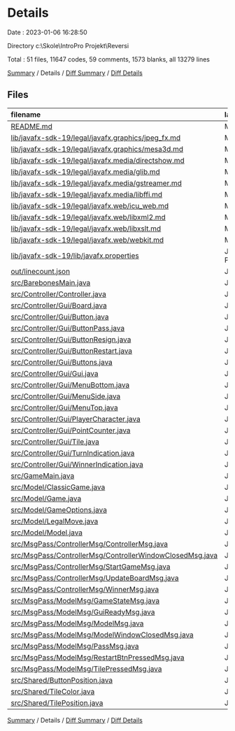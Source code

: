 # Details

Date : 2023-01-06 16:28:50

Directory c:\\Skole\\IntroPro Projekt\\Reversi

Total : 51 files,  11647 codes, 59 comments, 1573 blanks, all 13279 lines

[Summary](results.md) / Details / [Diff Summary](diff.md) / [Diff Details](diff-details.md)

## Files
| filename | language | code | comment | blank | total |
| :--- | :--- | ---: | ---: | ---: | ---: |
| [README.md](/README.md) | Markdown | 2 | 0 | 1 | 3 |
| [lib/javafx-sdk-19/legal/javafx.graphics/jpeg_fx.md](/lib/javafx-sdk-19/legal/javafx.graphics/jpeg_fx.md) | Markdown | 42 | 0 | 10 | 52 |
| [lib/javafx-sdk-19/legal/javafx.graphics/mesa3d.md](/lib/javafx-sdk-19/legal/javafx.graphics/mesa3d.md) | Markdown | 99 | 0 | 36 | 135 |
| [lib/javafx-sdk-19/legal/javafx.media/directshow.md](/lib/javafx-sdk-19/legal/javafx.media/directshow.md) | Markdown | 20 | 0 | 7 | 27 |
| [lib/javafx-sdk-19/legal/javafx.media/glib.md](/lib/javafx-sdk-19/legal/javafx.media/glib.md) | Markdown | 441 | 0 | 97 | 538 |
| [lib/javafx-sdk-19/legal/javafx.media/gstreamer.md](/lib/javafx-sdk-19/legal/javafx.media/gstreamer.md) | Markdown | 441 | 0 | 95 | 536 |
| [lib/javafx-sdk-19/legal/javafx.media/libffi.md](/lib/javafx-sdk-19/legal/javafx.media/libffi.md) | Markdown | 22 | 0 | 7 | 29 |
| [lib/javafx-sdk-19/legal/javafx.web/icu_web.md](/lib/javafx-sdk-19/legal/javafx.web/icu_web.md) | Markdown | 391 | 0 | 31 | 422 |
| [lib/javafx-sdk-19/legal/javafx.web/libxml2.md](/lib/javafx-sdk-19/legal/javafx.web/libxml2.md) | Markdown | 41 | 0 | 9 | 50 |
| [lib/javafx-sdk-19/legal/javafx.web/libxslt.md](/lib/javafx-sdk-19/legal/javafx.web/libxslt.md) | Markdown | 47 | 0 | 14 | 61 |
| [lib/javafx-sdk-19/legal/javafx.web/webkit.md](/lib/javafx-sdk-19/legal/javafx.web/webkit.md) | Markdown | 5,072 | 0 | 947 | 6,019 |
| [lib/javafx-sdk-19/lib/javafx.properties](/lib/javafx-sdk-19/lib/javafx.properties) | Java Properties | 3 | 0 | 1 | 4 |
| [out/linecount.json](/out/linecount.json) | JSON | 3,716 | 0 | 0 | 3,716 |
| [src/BarebonesMain.java](/src/BarebonesMain.java) | Java | 19 | 0 | 5 | 24 |
| [src/Controller/Controller.java](/src/Controller/Controller.java) | Java | 140 | 7 | 23 | 170 |
| [src/Controller/Gui/Board.java](/src/Controller/Gui/Board.java) | Java | 26 | 0 | 6 | 32 |
| [src/Controller/Gui/Button.java](/src/Controller/Gui/Button.java) | Java | 18 | 0 | 6 | 24 |
| [src/Controller/Gui/ButtonPass.java](/src/Controller/Gui/ButtonPass.java) | Java | 52 | 0 | 11 | 63 |
| [src/Controller/Gui/ButtonResign.java](/src/Controller/Gui/ButtonResign.java) | Java | 21 | 0 | 6 | 27 |
| [src/Controller/Gui/ButtonRestart.java](/src/Controller/Gui/ButtonRestart.java) | Java | 15 | 0 | 6 | 21 |
| [src/Controller/Gui/Buttons.java](/src/Controller/Gui/Buttons.java) | Java | 6 | 0 | 1 | 7 |
| [src/Controller/Gui/Gui.java](/src/Controller/Gui/Gui.java) | Java | 127 | 12 | 29 | 168 |
| [src/Controller/Gui/MenuBottom.java](/src/Controller/Gui/MenuBottom.java) | Java | 18 | 0 | 7 | 25 |
| [src/Controller/Gui/MenuSide.java](/src/Controller/Gui/MenuSide.java) | Java | 42 | 1 | 8 | 51 |
| [src/Controller/Gui/MenuTop.java](/src/Controller/Gui/MenuTop.java) | Java | 28 | 1 | 8 | 37 |
| [src/Controller/Gui/PlayerCharacter.java](/src/Controller/Gui/PlayerCharacter.java) | Java | 7 | 0 | 2 | 9 |
| [src/Controller/Gui/PointCounter.java](/src/Controller/Gui/PointCounter.java) | Java | 70 | 1 | 18 | 89 |
| [src/Controller/Gui/Tile.java](/src/Controller/Gui/Tile.java) | Java | 81 | 1 | 19 | 101 |
| [src/Controller/Gui/TurnIndication.java](/src/Controller/Gui/TurnIndication.java) | Java | 92 | 2 | 20 | 114 |
| [src/Controller/Gui/WinnerIndication.java](/src/Controller/Gui/WinnerIndication.java) | Java | 27 | 0 | 7 | 34 |
| [src/GameMain.java](/src/GameMain.java) | Java | 4 | 0 | 2 | 6 |
| [src/Model/ClassicGame.java](/src/Model/ClassicGame.java) | Java | 6 | 0 | 4 | 10 |
| [src/Model/Game.java](/src/Model/Game.java) | Java | 237 | 32 | 48 | 317 |
| [src/Model/GameOptions.java](/src/Model/GameOptions.java) | Java | 16 | 0 | 4 | 20 |
| [src/Model/LegalMove.java](/src/Model/LegalMove.java) | Java | 10 | 0 | 4 | 14 |
| [src/Model/Model.java](/src/Model/Model.java) | Java | 88 | 0 | 13 | 101 |
| [src/MsgPass/ControllerMsg/ControllerMsg.java](/src/MsgPass/ControllerMsg/ControllerMsg.java) | Java | 3 | 0 | 3 | 6 |
| [src/MsgPass/ControllerMsg/ControllerWindowClosedMsg.java](/src/MsgPass/ControllerMsg/ControllerWindowClosedMsg.java) | Java | 3 | 0 | 3 | 6 |
| [src/MsgPass/ControllerMsg/StartGameMsg.java](/src/MsgPass/ControllerMsg/StartGameMsg.java) | Java | 8 | 0 | 5 | 13 |
| [src/MsgPass/ControllerMsg/UpdateBoardMsg.java](/src/MsgPass/ControllerMsg/UpdateBoardMsg.java) | Java | 37 | 2 | 8 | 47 |
| [src/MsgPass/ControllerMsg/WinnerMsg.java](/src/MsgPass/ControllerMsg/WinnerMsg.java) | Java | 8 | 0 | 5 | 13 |
| [src/MsgPass/ModelMsg/GameStateMsg.java](/src/MsgPass/ModelMsg/GameStateMsg.java) | Java | 20 | 0 | 5 | 25 |
| [src/MsgPass/ModelMsg/GuiReadyMsg.java](/src/MsgPass/ModelMsg/GuiReadyMsg.java) | Java | 3 | 0 | 2 | 5 |
| [src/MsgPass/ModelMsg/ModelMsg.java](/src/MsgPass/ModelMsg/ModelMsg.java) | Java | 3 | 0 | 3 | 6 |
| [src/MsgPass/ModelMsg/ModelWindowClosedMsg.java](/src/MsgPass/ModelMsg/ModelWindowClosedMsg.java) | Java | 3 | 0 | 3 | 6 |
| [src/MsgPass/ModelMsg/PassMsg.java](/src/MsgPass/ModelMsg/PassMsg.java) | Java | 8 | 0 | 4 | 12 |
| [src/MsgPass/ModelMsg/RestartBtnPressedMsg.java](/src/MsgPass/ModelMsg/RestartBtnPressedMsg.java) | Java | 3 | 0 | 2 | 5 |
| [src/MsgPass/ModelMsg/TilePressedMsg.java](/src/MsgPass/ModelMsg/TilePressedMsg.java) | Java | 8 | 0 | 4 | 12 |
| [src/Shared/ButtonPosition.java](/src/Shared/ButtonPosition.java) | Java | 13 | 0 | 4 | 17 |
| [src/Shared/TileColor.java](/src/Shared/TileColor.java) | Java | 24 | 0 | 6 | 30 |
| [src/Shared/TilePosition.java](/src/Shared/TilePosition.java) | Java | 16 | 0 | 4 | 20 |

[Summary](results.md) / Details / [Diff Summary](diff.md) / [Diff Details](diff-details.md)